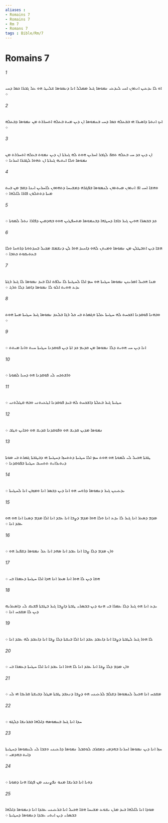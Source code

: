 ```yaml
---
aliases : 
- Romains 7
- Romains 7
- Rm 7
- Romans 7
tags : Bible/Rm/7
---
```


# Romains 7

###### 1
ܐܘ ܠܐ ܝܕܥܝܢ ܐܢܬܘܢ ܐܚܝ ܠܝܕܥܝ ܢܡܘܤܐ ܓܝܪ ܡܡܠܠ ܐܢܐ ܕܢܡܘܤܐ ܫܠܝܛ ܗܘ ܥܠ ܓܒܪܐ ܟܡܐ ܕܚܝ ܀
###### 2
ܐܝܟ ܐܢܬܬܐ ܕܐܤܝܪܐ ܗܝ ܒܒܥܠܗ ܟܡܐ ܕܚܝ ܒܢܡܘܤܐ ܐܢ ܕܝܢ ܡܝܬ ܒܥܠܗ ܐܬܚܪܪܬ ܡܢ ܢܡܘܤܐ ܕܒܥܠܗ ܀
###### 3
ܐܢ ܕܝܢ ܟܕ ܚܝ ܒܥܠܗ ܬܩܦ ܠܓܒܪ ܐܚܪܝܢ ܗܘܬ ܠܗ ܓܝܪܬܐ ܐܢ ܕܝܢ ܢܡܘܬ ܒܥܠܗ ܐܬܚܪܪܬ ܡܢ ܢܡܘܤܐ ܘܠܐ ܐܝܬܝܗ ܓܝܪܬܐ ܐܢ ܬܗܘܐ ܠܓܒܪܐ ܐܚܪܢܐ ܀
###### 4
ܘܗܫܐ ܐܚܝ ܐܦ ܐܢܬܘܢ ܡܝܬܬܘܢ ܠܢܡܘܤܐ ܒܦܓܪܗ ܕܡܫܝܚܐ ܕܬܗܘܘܢ ܠܐܚܪܝܢ ܐܝܢܐ ܕܩܡ ܡܢ ܒܝܬ ܡܝܬܐ ܕܬܬܠܘܢ ܦܐܪܐ ܠܐܠܗܐ ܀
###### 5
ܟܕ ܒܒܤܪܐ ܗܘܝܢ ܓܝܪ ܟܐܒܐ ܕܚܛܗܐ ܕܒܢܡܘܤܐ ܡܬܚܦܛܝܢ ܗܘܘ ܒܗܕܡܝܢ ܕܦܐܪܐ ܢܬܠ ܠܡܘܬܐ ܀
###### 6
ܗܫܐ ܕܝܢ ܐܬܒܛܠܢ ܡܢ ܢܡܘܤܐ ܘܡܝܬܢ ܠܗܘ ܕܐܚܝܕ ܗܘܐ ܠܢ ܕܢܫܡܫ ܡܟܝܠ ܒܚܕܬܘܬܐ ܕܪܘܚܐ ܘܠܐ ܒܥܬܝܩܘܬ ܟܬܒܐ ܀
###### 7
ܡܢܐ ܗܟܝܠ ܐܡܪܝܢܢ ܢܡܘܤܐ ܚܛܝܬܐ ܗܘ ܚܤ ܐܠܐ ܠܚܛܝܬܐ ܠܐ ܝܠܦܬ ܐܠܐ ܒܝܕ ܢܡܘܤܐ ܠܐ ܓܝܪ ܪܓܬܐ ܝܕܥ ܗܘܝܬ ܐܠܘ ܠܐ ܢܡܘܤܐ ܕܐܡܪ ܕܠܐ ܬܪܓ ܀
###### 8
ܘܒܗܢܐ ܦܘܩܕܢܐ ܐܫܟܚܬ ܠܗ ܚܛܝܬܐ ܥܠܬܐ ܘܓܡܪܬ ܒܝ ܟܠ ܪܓܐ ܒܠܥܕ ܢܡܘܤܐ ܓܝܪ ܚܛܝܬܐ ܡܝܬܐ ܗܘܬ ܀
###### 9
ܐܢܐ ܕܝܢ ܚܝ ܗܘܝܬ ܕܠܐ ܢܡܘܤܐ ܡܢ ܩܕܝܡ ܟܕ ܐܬܐ ܕܝܢ ܦܘܩܕܢܐ ܚܛܝܬܐ ܚܝܬ ܘܐܢܐ ܡܝܬܬ ܀
###### 10
ܘܐܫܬܟܚ ܠܝ ܦܘܩܕܢܐ ܗܘ ܕܚܝܐ ܠܡܘܬܐ ܀
###### 11
ܚܛܝܬܐ ܓܝܪ ܒܥܠܬܐ ܕܐܫܟܚܬ ܠܗ ܒܝܕ ܦܘܩܕܢܐ ܐܛܥܝܬܢܝ ܘܒܗ ܩܛܠܬܢܝ ܀
###### 12
ܢܡܘܤܐ ܡܕܝܢ ܩܕܝܫ ܗܘ ܘܦܘܩܕܢܐ ܩܕܝܫ ܗܘ ܘܟܐܝܢ ܘܛܒ ܀
###### 13
ܛܒܬܐ ܗܟܝܠ ܠܝ ܠܡܘܬܐ ܗܘ ܗܘܬ ܚܤ ܐܠܐ ܚܛܝܬܐ ܕܬܬܚܙܐ ܕܚܛܝܬܐ ܗܝ ܕܒܛܒܬܐ ܓܡܪܬ ܒܝ ܡܘܬܐ ܕܝܬܝܪܐܝܬ ܬܬܚܝܒ ܚܛܝܬܐ ܒܦܘܩܕܢܐ ܀
###### 14
ܝܕܥܝܢܢ ܓܝܪ ܕܢܡܘܤܐ ܕܪܘܚ ܗܘ ܐܢܐ ܕܝܢ ܕܒܤܪ ܐܢܐ ܘܡܙܒܢ ܐܢܐ ܠܚܛܝܬܐ ܀
###### 15
ܡܕܡ ܕܤܥܪ ܐܢܐ ܓܝܪ ܠܐ ܝܕܥ ܐܢܐ ܘܠܐ ܗܘܐ ܡܕܡ ܕܨܒܐ ܐܢܐ ܥܒܕ ܐܢܐ ܐܠܐ ܡܕܡ ܕܤܢܐ ܐܢܐ ܗܘ ܗܘ ܥܒܕ ܐܢܐ ܀
###### 16
ܘܐܢ ܡܕܡ ܕܠܐ ܨܒܐ ܐܢܐ ܥܒܕ ܐܢܐ ܤܗܕ ܐܢܐ ܥܠ ܢܡܘܤܐ ܕܫܦܝܪ ܗܘ ܀
###### 17
ܗܫܐ ܕܝܢ ܠܐ ܗܘܐ ܐܢܐ ܤܥܪ ܐܢܐ ܗܕܐ ܐܠܐ ܚܛܝܬܐ ܕܥܡܪܐ ܒܝ ܀
###### 18
ܝܕܥ ܐܢܐ ܗܘ ܓܝܪ ܕܠܐ ܥܡܪܐ ܒܝ ܗܢܘ ܕܝܢ ܒܒܤܪܝ ܛܒܬܐ ܕܐܨܒܐ ܓܝܪ ܒܛܒܬܐ ܦܫܝܩ ܠܝ ܕܐܤܥܪܝܗ ܕܝܢ ܠܐ ܡܫܟܚ ܐܢܐ ܀
###### 19
ܠܐ ܗܘܐ ܓܝܪ ܠܛܒܬܐ ܕܨܒܐ ܐܢܐ ܕܐܥܒܕ ܥܒܕ ܐܢܐ ܐܠܐ ܒܝܫܬܐ ܕܠܐ ܨܒܐ ܐܢܐ ܕܐܥܒܕ ܠܗ ܥܒܕ ܐܢܐ ܀
###### 20
ܘܐܢ ܡܕܡ ܕܠܐ ܨܒܐ ܐܢܐ ܥܒܕ ܐܢܐ ܠܐ ܗܘܐ ܐܢܐ ܥܒܕ ܐܢܐ ܐܠܐ ܚܛܝܬܐ ܕܥܡܪܐ ܒܝ ܀
###### 21
ܡܫܟܚ ܐܢܐ ܗܟܝܠ ܠܢܡܘܤܐ ܕܫܠܡ ܠܪܥܝܢܝ ܗܘ ܕܨܒܐ ܕܢܥܒܕ ܛܒܬܐ ܡܛܠ ܕܒܝܫܬܐ ܩܪܝܒܐ ܗܝ ܠܝ ܀
###### 22
ܚܕܐ ܐܢܐ ܓܝܪ ܒܢܡܘܤܗ ܕܐܠܗܐ ܒܒܪܢܫܐ ܕܠܓܘ ܀
###### 23
ܚܙܐ ܐܢܐ ܕܝܢ ܢܡܘܤܐ ܐܚܪܢܐ ܒܗܕܡܝ ܕܡܩܪܒ ܠܘܩܒܠ ܢܡܘܤܐ ܕܪܥܝܢܝ ܘܫܒܐ ܠܝ ܠܢܡܘܤܐ ܕܚܛܝܬܐ ܕܐܝܬ ܒܗܕܡܝ ܀
###### 24
ܕܘܝܐ ܐܢܐ ܒܪܢܫܐ ܡܢܘ ܢܦܨܝܢܝ ܡܢ ܦܓܪܐ ܗܢܐ ܕܡܘܬܐ ܀
###### 25
ܡܘܕܐ ܐܢܐ ܠܐܠܗܐ ܒܝܕ ܡܪܢ ܝܫܘܥ ܡܫܝܚܐ ܗܫܐ ܗܟܝܠ ܐܢܐ ܒܪܥܝܢܝ ܥܒܕܐ ܐܢܐ ܕܢܡܘܤܐ ܕܐܠܗܐ ܒܒܤܪܝ ܕܝܢ ܐܝܬܝ ܥܒܕܐ ܕܢܡܘܤܐ ܕܚܛܝܬܐ ܀
